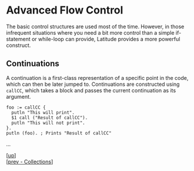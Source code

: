 
# Advanced Flow Control

The basic control structures are used most of the time. However, in
those infrequent situations where you need a bit more control than a
simple if-statement or while-loop can provide, Latitude provides a
more powerful construct.

## Continuations

A continuation is a first-class representation of a specific point in
the code, which can then be later jumped to. Continuations are
constructed using `callCC`, which takes a block and passes the current
continuation as its argument.

    foo := callCC {
      putln "This will print".
      $1 call ("Result of callCC").
      putln "This will not print".
    }.
    putln (foo). ; Prints "Result of callCC"

...

[[up](.)]
<br/>[[prev - Collections](arrays.md)]
